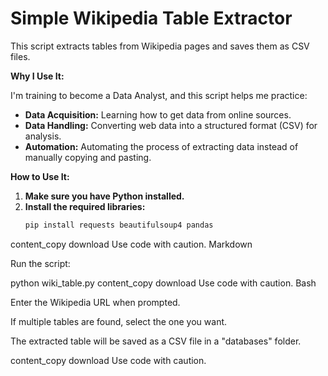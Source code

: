 # Simple Wikipedia Table Extractor

This script extracts tables from Wikipedia pages and saves them as CSV files.

**Why I Use It:**

I'm training to become a Data Analyst, and this script helps me practice:

* **Data Acquisition:** Learning how to get data from online sources.
* **Data Handling:**  Converting web data into a structured format (CSV) for analysis.
* **Automation:**  Automating the process of extracting data instead of manually copying and pasting.

**How to Use It:**

1. **Make sure you have Python installed.**
2. **Install the required libraries:**
   ```bash
   pip install requests beautifulsoup4 pandas
content_copy
download
Use code with caution.
Markdown

Run the script:

python wiki_table.py
content_copy
download
Use code with caution.
Bash

Enter the Wikipedia URL when prompted.

If multiple tables are found, select the one you want.

The extracted table will be saved as a CSV file in a "databases" folder.

content_copy
download
Use code with caution.